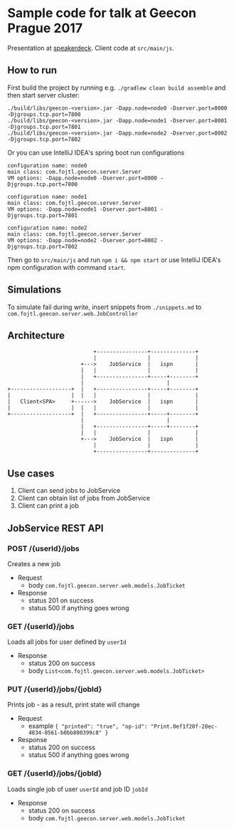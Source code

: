 # Sample code for talk at Geecon Prague 2017

Presentation at [speakerdeck](https://speakerdeck.com/jfojtl/). Client code at `src/main/js`.

## How to run

First build the project by running e.g. `./gradlew clean build assemble` and then start server cluster:

```
./build/libs/geecon-<version>.jar -Dapp.node=node0 -Dserver.port=8000 -Djgroups.tcp.port=7800
./build/libs/geecon-<version>.jar -Dapp.node=node1 -Dserver.port=8001 -Djgroups.tcp.port=7801
./build/libs/geecon-<version>.jar -Dapp.node=node2 -Dserver.port=8002 -Djgroups.tcp.port=7802
```

Or you can use IntelliJ IDEA's spring boot run configurations
```
configuration name: node0
main class: com.fojtl.geecon.server.Server
VM options: -Dapp.node=node0 -Dserver.port=8000 -Djgroups.tcp.port=7800

configuration name: node1
main class: com.fojtl.geecon.server.Server
VM options: -Dapp.node=node1 -Dserver.port=8001 -Djgroups.tcp.port=7801

configuration name: node2
main class: com.fojtl.geecon.server.Server
VM options: -Dapp.node=node2 -Dserver.port=8002 -Djgroups.tcp.port=7802

```

Then go to `src/main/js` and run `npm i && npm start` or use IntelliJ IDEA's npm configuration with command `start`.

## Simulations

To simulate fail during write, insert snippets from `./snippets.md` to `com.fojtl.geecon.server.web.JobController`

## Architecture

```
                           +----------------+--------------+
                           |                |              |
                       +--->    JobService  |   ispn       |
                       |   |                |              |
                       |   +----------------+-----+--------+
                       |                          |
+-------------------+  |   +----------------+-----+--------+
|                   |  |   |                |              |
|   Client<SPA>     +------>    JobService  |   ispn       |
|                   |  |   |                |              |
+-------------------+  |   +----------------+-----+--------+
                       |                          |
                       |   +----------------+-----+--------+
                       |   |                |              |
                       +--->    JobService  |   ispn       |
                           |                |              |
                           +----------------+--------------+
```

## Use cases

1. Client can send jobs to JobService
2. Client can obtain list of jobs from JobService
3. Client can print a job

## JobService REST API

### POST /{userId}/jobs

Creates a new job

  + Request
    + body `com.fojtl.geecon.server.web.models.JobTicket`
  + Response
    + status 201 on success
    + status 500 if anything goes wrong
     
### GET /{userId}/jobs

Loads all jobs for user defined by `userId`

  + Response
    + status 200 on success
    + body `List<com.fojtl.geecon.server.web.models.JobTicket>`

### PUT /{userId}/jobs/{jobId}

Prints job - as a result, print state will change

  + Request
    + example `{ "printed": "true", "op-id": "Print.0ef1f20f-28ec-4834-8561-b0bb800399c8" }`
  + Response
    + status 200 on success
    + status 500 if anything goes wrong
    
### GET /{userId}/jobs/{jobId}

Loads single job of user `userId` and job ID `jobId`

  + Response
    + status 200 on success
    + body `com.fojtl.geecon.server.web.models.JobTicket`
